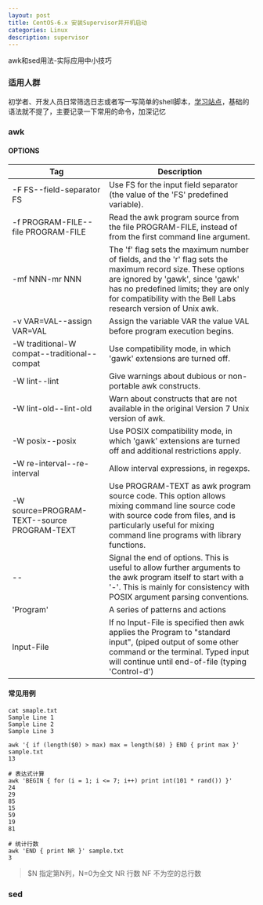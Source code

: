 ```yaml
---
layout: post
title: CentOS-6.x 安装Supervisor并开机启动
categories: Linux
description: supervisor
---
```


awk和sed用法-实际应用中小技巧

### 适用人群
初学者、开发人员日常筛选日志或者写一写简单的shell脚本，[学习站点](https://www.tutorialspoint.com/unix_commands/awk.htm)，基础的语法就不提了，主要记录一下常用的命令，加深记忆

### awk

#### OPTIONS
| Tag                                      | Description                              |
| ---------------------------------------- | ---------------------------------------- |
| -F FS--field-separator FS                | Use FS for the input field separator (the value of the 'FS' predefined variable). |
| -f PROGRAM-FILE--file PROGRAM-FILE       | Read the awk program source from the file PROGRAM-FILE, instead of from the first command line argument. |
| -mf NNN-mr NNN                           | The 'f' flag sets the maximum number of fields, and the 'r' flag sets the maximum record size. These options are ignored by 'gawk', since 'gawk' has no predefined limits; they are only for compatibility with the Bell Labs research version of Unix awk. |
| -v VAR=VAL--assign VAR=VAL               | Assign the variable VAR the value VAL before program execution begins. |
| -W traditional-W compat--traditional--compat | Use compatibility mode, in which 'gawk' extensions are turned off. |
| -W lint--lint                            | Give warnings about dubious or non-portable awk constructs. |
| -W lint-old--lint-old                    | Warn about constructs that are not available in the original Version 7 Unix version of awk. |
| -W posix--posix                          | Use POSIX compatibility mode, in which 'gawk' extensions are turned off and additional restrictions apply. |
| -W re-interval--re-interval              | Allow interval expressions, in regexps.  |
| -W source=PROGRAM-TEXT--source PROGRAM-TEXT | Use PROGRAM-TEXT as awk program source code. This option allows mixing command line source code with source code from files, and is particularly useful for mixing command line programs with library functions. |
| --                                       | Signal the end of options. This is useful to allow further arguments to the awk program itself to start with a '-'. This is mainly for consistency with POSIX argument parsing conventions. |
| 'Program'                                | A series of patterns and actions         |
| Input-File                               | If no Input-File is specified then awk applies the Program to "standard input", (piped output of some other command or the terminal. Typed input will continue until end-of-file (typing 'Control-d') |

#### 常见用例
```shell
cat smaple.txt
Sample Line 1
Sample Line 2
Sample Line 3

awk '{ if (length($0) > max) max = length($0) } END { print max }' sample.txt
13

# 表达式计算
awk 'BEGIN { for (i = 1; i <= 7; i++) print int(101 * rand()) }'
24
29
85
15
59
19
81

# 统计行数
awk 'END { print NR }' sample.txt
3

```

> $N 指定第N列，N=0为全文
> NR 行数
> NF 不为空的总行数
### sed
